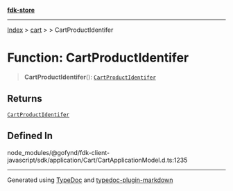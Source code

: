 [**fdk-store**](../../../README.md)
***

[Index](../../../API.md) > [cart](../../README.md) > [<internal>](../README.md) > CartProductIdentifer

# Function: CartProductIdentifer

> **CartProductIdentifer**(): [`CartProductIdentifer`](../type-aliases/type-alias.CartProductIdentifer.md)

## Returns

[`CartProductIdentifer`](../type-aliases/type-alias.CartProductIdentifer.md)

## Defined In

node\_modules/@gofynd/fdk-client-javascript/sdk/application/Cart/CartApplicationModel.d.ts:1235

***
Generated using [TypeDoc](https://typedoc.org/) and [typedoc-plugin-markdown](https://www.npmjs.com/package/typedoc-plugin-markdown)
